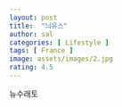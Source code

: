 ```yaml
---
layout: post
title:  "늬유스"
author: sal
categories: [ Lifestyle ]
tags: [ France ]
image: assets/images/2.jpg
rating: 4.5
---
```


뉴수래토